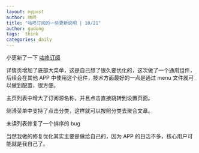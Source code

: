 ```yaml
---
layout: mypost
author: 咕咚
title: "咕咚订阅的一些更新说明 | 10/21"
author: gudong
tags:  think
categories: daily
---
```

小更新了一下 [咕咚订阅](https://doc.gudong.site/rssplus/)  

详情页增加了底部大菜单，这是自己想了很久要优化的，这次做了一个通用组件，后续会在其他 APP 中使用这个组件，技术方面最好的一点是通过 menu 文件就可以做到配置，很方便。

主页列表中增大了订阅源名称，并且点击直接跳转到设置页面。

侧滑菜单中支持了点击分类，这样就可以按照分类去聚合文章。

未读列表修复了一个排序的 bug

当然我做的修复优化其实主要是做给自己的，因为 APP 的日活不多，核心用户可能就是我自己了。
